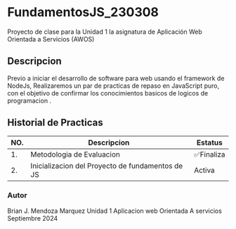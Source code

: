 # FundamentosJS_230308
Proyecto de clase para la Unidad 1 la asignatura de Aplicación Web Orientada a Servicios (AWOS)

## Descripcion 
Previo a iniciar el desarrollo de software para web usando el framework de NodeJs, Realizaremos un par de practicas
de repaso en JavaScript puro, con el objetivo de confirmar los conocimientos basicos de logicos de programacion .

## Historial de Practicas 

|NO. |Descripcion|Estatus|
|--|--|--|
|1.|Metodologia de Evaluacion | ✅Finaliza|
|2.|Inicializacion del Proyecto de fundamentos de JS|Activa|

### Autor 
Brian J. Mendoza Marquez
Unidad 1
Aplicacion web Orientada A servicios
Septiembre 2024

